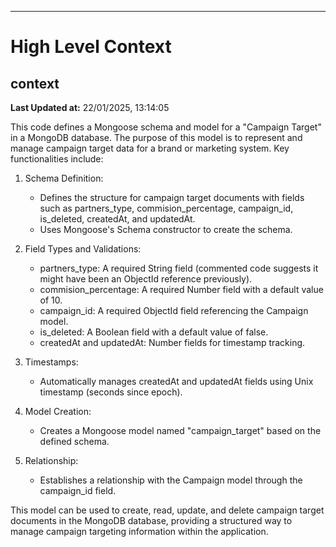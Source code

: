 

---
# High Level Context
## context
**Last Updated at:** 22/01/2025, 13:14:05

This code defines a Mongoose schema and model for a "Campaign Target" in a MongoDB database. The purpose of this model is to represent and manage campaign target data for a brand or marketing system. Key functionalities include:

1. Schema Definition:
   - Defines the structure for campaign target documents with fields such as partners_type, commision_percentage, campaign_id, is_deleted, createdAt, and updatedAt.
   - Uses Mongoose's Schema constructor to create the schema.

2. Field Types and Validations:
   - partners_type: A required String field (commented code suggests it might have been an ObjectId reference previously).
   - commision_percentage: A required Number field with a default value of 10.
   - campaign_id: A required ObjectId field referencing the Campaign model.
   - is_deleted: A Boolean field with a default value of false.
   - createdAt and updatedAt: Number fields for timestamp tracking.

3. Timestamps:
   - Automatically manages createdAt and updatedAt fields using Unix timestamp (seconds since epoch).

4. Model Creation:
   - Creates a Mongoose model named "campaign_target" based on the defined schema.

5. Relationship:
   - Establishes a relationship with the Campaign model through the campaign_id field.

This model can be used to create, read, update, and delete campaign target documents in the MongoDB database, providing a structured way to manage campaign targeting information within the application.
